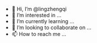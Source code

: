- 👋 Hi, I’m @lingzhengqi
- 👀 I’m interested in ...
- 🌱 I’m currently learning ...
- 💞️ I’m looking to collaborate on ...
- 📫 How to reach me ...

<!---
lingzhengqi/lingzhengqi is a ✨ special ✨ repository because its `README.md` (this file) appears on your GitHub profile.
You can click the Preview link to take a look at your changes.
--->
